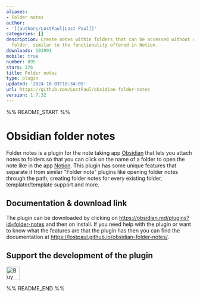 ```yaml
---
aliases:
- Folder notes
author:
- '[[authors/LostPaul|Lost Paul]]'
categories: []
description: Create notes within folders that can be accessed without collapsing the
  folder, similar to the functionality offered in Notion.
downloads: 103991
mobile: true
number: 895
stars: 376
title: Folder notes
type: plugin
updated: '2024-10-03T18:34:05'
url: https://github.com/LostPaul/obsidian-folder-notes
version: 1.7.32
---
```


%% README_START %%

# Obsidian folder notes

Folder notes is a plugin for the note taking app  [Obsidian](https://obsidian.md/) that lets you attach notes to folders so that you can click on the name of a folder to open the note like in the app [Notion](https://www.notion.so/).
This plugin has some unique features that separate it from similar "Folder note" plugins like opening folder notes through the path, creating folder notes for every existing folder, templater/template support and more.

## Documentation & download link
The plugin can be downloaded by clicking on https://obsidian.md/plugins?id=folder-notes and then on install. If you need help with the plugin or want to know what the features are that the plugin has then you can find the documentation at https://lostpaul.github.io/obsidian-folder-notes/.

## Support the development of the plugin

<a href='https://ko-fi.com/D1D1GHGSI' target='_blank'><img height='36' style='border:0px;height:36px;' src='https://storage.ko-fi.com/cdn/kofi2.png?v=3' border='0' alt='Buy Me a Coffee at ko-fi.com' /></a>


%% README_END %%
